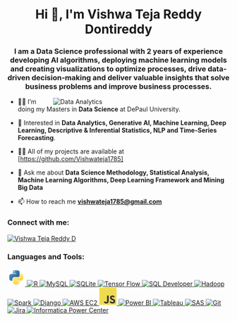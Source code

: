 <h1 align="center">Hi 👋, I'm Vishwa Teja Reddy Dontireddy</h1>
<h3 align="center">I am a Data Science professional with 2 years of experience developing AI algorithms, deploying machine learning models and creating visualizations to optimize processes, drive data-driven decision-making and deliver valuable insights that solve business problems and improve business processes.</h3>
<img align="right" alt="Data Analytics" width="400" src="https://static.wixstatic.com/media/c7f13e_eca8b5e5b362419ba44efe48d2b36535~mv2.gif">


- 👨‍🎓 I’m doing my Masters in **Data Science** at DePaul University.

- 🌱 Interested in **Data Analytics, Generative AI, Machine Learning, Deep Learning, Descriptive & Inferential Statistics, NLP and Time-Series Forecasting**.

- 👨‍💻 All of my projects are available at [https://github.com/Vishwateja1785]

- 💬 Ask me about **Data Science Methodology, Statistical Analysis, Machine Learning Algorithms, Deep Learning Framework and Mining Big Data**

- 📫 How to reach me **vishwateja1785@gmail.com**

<h3 align="left">Connect with me:</h3>
<p align="left">
  <a href="https://www.linkedin.com/in/vishwa-teja-reddy-b199a4192/" target="blank">
    <img align="center" src="https://www.vectorlogo.zone/logos/linkedin/linkedin-icon.svg" alt="Vishwa Teja Reddy D" width="40" height="40"/>
  </a>

<h3 align="left">Languages and Tools:</h3>
<p align="left">
  <a href="https://www.python.org" target="_blank" rel="noreferrer"> 
    <img src="https://raw.githubusercontent.com/devicons/devicon/master/icons/python/python-original.svg" alt="python" width="40" height="40"/> 
  </a>
  <a href="https://www.r-project.org/" target="_blank" rel="noreferrer"> 
    <img src="https://www.r-project.org/logo/Rlogo.svg" alt="R" width="40" height="40"/> 
  </a>
  <a href="https://www.mysql.com/" target="_blank" rel="noreferrer"> 
    <img src="https://www.vectorlogo.zone/logos/mysql/mysql-icon.svg" alt="MySQL" width="40" height="40"/> 
  </a>
  <a href="https://www.sqlite.org/" target="_blank" rel="noreferrer"> 
    <img src="https://www.vectorlogo.zone/logos/sqlite/sqlite-icon.svg" alt="SQLite" width="40" height="40"/> 
  </a>
  <a href="https://www.tensorflow.org/" target="_blank" rel="noreferrer"> 
    <img src="https://www.vectorlogo.zone/logos/tensorflow/tensorflow-icon.svg" alt="Tensor Flow" width="40" height="40"/> 
  </a>
  <a href="https://www.oracle.com/sql-developer/" target="_blank" rel="noreferrer"> 
    <img src="https://www.vectorlogo.zone/logos/oracle/oracle-icon.svg" alt="SQL Developer" width="40" height="40"/> 
  </a>
  <a href="https://hadoop.apache.org/" target="_blank" rel="noreferrer"> 
    <img src="https://www.vectorlogo.zone/logos/apache_hadoop/apache_hadoop-icon.svg" alt="Hadoop" width="40" height="40"/> 
  </a>
  <a href="https://spark.apache.org/" target="_blank" rel="noreferrer"> 
    <img src="https://www.vectorlogo.zone/logos/apache_spark/apache_spark-icon.svg" alt="Spark" width="40" height="40"/> 
  </a>
  <a href="https://www.djangoproject.com/" target="_blank" rel="noreferrer"> 
    <img src="https://www.vectorlogo.zone/logos/djangoproject/djangoproject-icon.svg" alt="Django" width="40" height="40"/> 
  </a>
  <a href="https://aws.amazon.com/ec2/" target="_blank" rel="noreferrer"> 
    <img src="https://www.vectorlogo.zone/logos/amazon_aws/amazon_aws-icon.svg" alt="AWS EC2" width="40" height="40"/> 
  </a>
  <a href="https://www.javascript.com/" target="_blank" rel="noreferrer"> 
    <img src="https://raw.githubusercontent.com/devicons/devicon/master/icons/javascript/javascript-original.svg" alt="JavaScript" width="40" height="40"/> 
  </a>
  <a href="https://powerbi.microsoft.com/" target="_blank" rel="noreferrer"> 
    <img src="https://www.vectorlogo.zone/logos/microsoft_powerbi/microsoft_powerbi-icon.svg" alt="Power BI" width="40" height="40"/> 
  </a>
  <a href="https://www.tableau.com/" target="_blank" rel="noreferrer"> 
    <img src="https://www.svgrepo.com/show/354428/tableau-icon.svg" alt="Tableau" width="40" height="40"/> 
  </a>
  <a href="https://www.sas.com/" target="_blank" rel="noreferrer"> 
    <img src="https://www.vectorlogo.zone/logos/sas/sas-icon.svg" alt="SAS" width="40" height="40"/> 
  </a>
  <a href="https://git-scm.com/" target="_blank" rel="noreferrer"> 
    <img src="https://www.vectorlogo.zone/logos/git-scm/git-scm-icon.svg" alt="Git" width="40" height="40"/> 
  </a>
  <a href="https://www.atlassian.com/software/jira" target="_blank" rel="noreferrer"> 
    <img src="https://www.vectorlogo.zone/logos/atlassian_jira/atlassian_jira-icon.svg" alt="Jira" width="40" height="40"/> 
  </a>
  <a href="https://www.informatica.com/" target="_blank" rel="noreferrer"> 
    <img src="https://www.vectorlogo.zone/logos/informatica/informatica-icon.svg" alt="Informatica Power Center" width="40" height="40"/> 
  </a>
</p>
